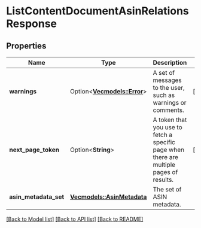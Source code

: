 # ListContentDocumentAsinRelationsResponse

## Properties

Name | Type | Description | Notes
------------ | ------------- | ------------- | -------------
**warnings** | Option<[**Vec<models::Error>**](Error.md)> | A set of messages to the user, such as warnings or comments. | [optional]
**next_page_token** | Option<**String**> | A token that you use to fetch a specific page when there are multiple pages of results. | [optional]
**asin_metadata_set** | [**Vec<models::AsinMetadata>**](AsinMetadata.md) | The set of ASIN metadata. | 

[[Back to Model list]](../README.md#documentation-for-models) [[Back to API list]](../README.md#documentation-for-api-endpoints) [[Back to README]](../README.md)


